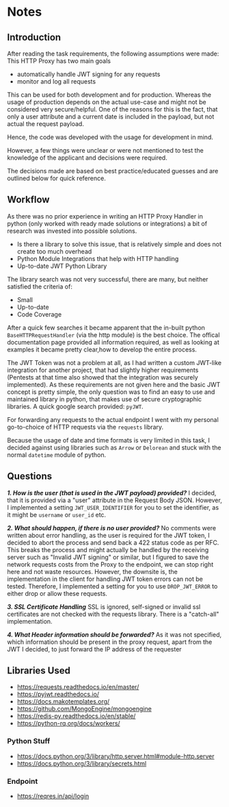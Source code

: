 # Notes

## Introduction
After reading the task requirements, the following assumptions were made: 
This HTTP Proxy has two main goals
- automatically handle JWT signing for any requests 
- monitor and log all requests

This can be used for both development and for production. Whereas the usage of production depends on the actual use-case
and might not be considered very secure/helpful. One of the reasons for this is the fact, that only a user attribute and a
current date is included in the payload, but not actual the request payload. 

Hence, the code was developed with the usage for development in mind.

However, a few things were unclear or were not mentioned to test the knowledge of the applicant and decisions were 
required. 

The decisions made are based on best practice/educated guesses and are outlined below for quick reference.


## Workflow
As there was no prior experience in writing an HTTP Proxy Handler in python (only worked with ready made solutions 
or integrations) a bit of research was invested into possible solutions.

- Is there a library to solve this issue, that is relatively simple and does not create too much overhead
- Python Module Integrations that help with HTTP handling
- Up-to-date JWT Python Library

The library search was not very successful, there are many, but neither satisfied the criteria of:
- Small
- Up-to-date
- Code Coverage

After a quick few searches it became apparent that the in-built python ```BaseHTTPRequestHandler``` (via the http module)
is the best choice. The offical documentation page provided all information required, as well as looking at examples 
it became pretty clear,how to develop the entire process.

The JWT Token was not a problem at all, as I had written a custom JWT-like integration for another project, that had 
slightly higher requirements (Pentests at that time also showed that the integration was securely implemented). As these
requirements are not given here and the basic JWT concept is pretty simple, the only question was to find an easy to use
and maintained library in python, that makes use of secure cryptographic libraries. A quick google search provided: 
```pyJWT```.

For forwarding any requests to the actual endpoint I went with my personal go-to-choice of HTTP requests via the ```requests```
library. 

Because the usage of date and time formats is very limited in this task, I decided against using libraries such as 
```Arrow``` or ```Delorean``` and stuck with the normal ```datetime``` module of python.





## Questions

***1. How is the user (that is used in the JWT payload) provided?***
I decided, that it is provided via a "user" attribute in the Request Body JSON. 
However, I implemented a setting ```JWT_USER_IDENTIFIER``` for you to set the identifier, as it might be
```username``` or ```user_id``` etc. 

***2. What should happen, if there is no user provided?***
No comments were written about error handling, as the user is required for the JWT token, I decided to abort the process
and send back a 422 status code as per RFC.
This breaks the process and might actually be handled by the receiving server such as "Invalid JWT signing" or similar, 
but I figured to save the network requests costs from the Proxy to the endpoint, we can stop right here and not waste
resources. 
However, the downsite is, the implementation in the client for handling JWT token errors can not be tested.
Therefore, I implemented a setting for you to use ```DROP_JWT_ERROR``` to either drop or allow these requests.

***3. SSL Certificate Handling***
SSL is ignored, self-signed or invalid ssl certificates are not checked with the requests library. There is a "catch-all"
implementation. 

***4. What Header information should be forwarded?***
As it was not specified, which information should be present in the proxy request, apart from the JWT
I decided, to just forward the IP address of the requester


## Libraries Used
- https://requests.readthedocs.io/en/master/
- https://pyjwt.readthedocs.io/
- https://docs.makotemplates.org/
- https://github.com/MongoEngine/mongoengine 
- https://redis-py.readthedocs.io/en/stable/
- https://python-rq.org/docs/workers/

### Python Stuff
- https://docs.python.org/3/library/http.server.html#module-http.server
- https://docs.python.org/3/library/secrets.html

### Endpoint
- https://reqres.in/api/login